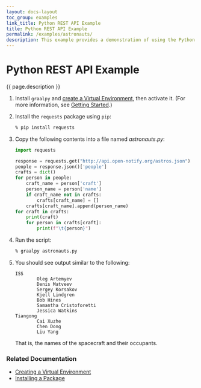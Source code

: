 ```yaml
---
layout: docs-layout
toc_group: examples
link_title: Python REST API Example
title: Python REST API Example
permalink: /examples/astronauts/
description: This example provides a demonstration of using the Python [`requests`](https://pypi.org/project/requests/) module to call a REST API.
---
```


# Python REST API Example

{{ page.description }}

1. Install `graalpy` and [create a Virtual Environment](/guides/creating_a_virtual_environment/), then activate it. 
(For more information, see [Getting Started](/getting_started/).)

2. Install the `requests` package using `pip`:

    ```bash
    % pip install requests
    ```

3. Copy the following contents into a file named _astronauts.py_:

    ```python
    import requests
    
    response = requests.get("http://api.open-notify.org/astros.json")
    people = response.json()['people']
    crafts = dict()
    for person in people:
        craft_name = person['craft']
        person_name = person['name']
        if craft_name not in crafts:
            crafts[craft_name] = []
        crafts[craft_name].append(person_name)
    for craft in crafts:
        print(craft)
        for person in crafts[craft]:
            print(f"\t{person}")
    ```

4. Run the script:

    ```bash
    % graalpy astronauts.py
    ```

5. You should see output similar to the following:

    ```
    ISS
            Oleg Artemyev
            Denis Matveev
            Sergey Korsakov
            Kjell Lindgren
            Bob Hines
            Samantha Cristoforetti
            Jessica Watkins
    Tiangong
            Cai Xuzhe
            Chen Dong
            Liu Yang
    ```

    That is, the names of the spacecraft and their occupants.

### Related Documentation
* [Creating a Virtual Environment](/guides/creating_a_virtual_environment/)
* [Installing a Package](/guides/installing_a_package/)
